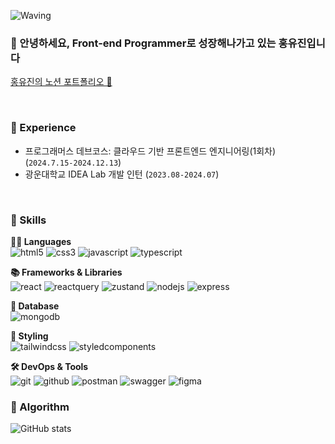 <!-- Header -->

![Waving](https://capsule-render.vercel.app/api?type=waving&height=200&text=Good%20Day%20To%20Code!&fontAlign=40&fontAlignY=40&color=gradient)


### 🙇 안녕하세요, Front-end Programmer로 성장해나가고 있는 홍유진입니다
[홍유진의 노션 포트폴리오 🔗](https://lovely-juniper-c4d.notion.site/19d1c6afab8c80419593ec2760f7a08a)

<!-- Body -->
<br />

### 🌱 Experience
- 프로그래머스 데브코스: 클라우드 기반 프론트엔드 엔지니어링(1회차) (`2024.7.15-2024.12.13`)
- 광운대학교 IDEA Lab 개발 인턴 (`2023.08-2024.07`)  

<br />

### 🦾 Skills
**🧑‍💻 Languages**  
![html5](https://img.shields.io/badge/html5-E34F26.svg?&style=for-the-badge&logo=html5&logoColor=white)
![css3](https://img.shields.io/badge/css3-1572B6.svg?&style=for-the-badge&logo=css3&logoColor=white)
![javascript](https://img.shields.io/badge/javascript-F7DF1E.svg?&style=for-the-badge&logo=javascript&logoColor=black)
![typescript](https://img.shields.io/badge/typescript-3178C6.svg?&style=for-the-badge&logo=typescript&logoColor=white)

**📚 Frameworks & Libraries**  
![react](https://img.shields.io/badge/react-61DAFB.svg?&style=for-the-badge&logo=react&logoColor=black)
![reactquery](https://img.shields.io/badge/react%20query-FF4154.svg?&style=for-the-badge&logo=reactquery&logoColor=white)
![zustand](https://img.shields.io/badge/zustand-443E38.svg?&style=for-the-badge&logo=react&logoColor=white)
![nodejs](https://img.shields.io/badge/node.js-339933.svg?&style=for-the-badge&logo=nodedotjs&logoColor=white)
![express](https://img.shields.io/badge/express-000000.svg?&style=for-the-badge&logo=express&logoColor=white)

**💾 Database**  
![mongodb](https://img.shields.io/badge/mongodb-47A248.svg?&style=for-the-badge&logo=mongodb&logoColor=white)

**🎨 Styling**  
![tailwindcss](https://img.shields.io/badge/tailwind-06B6D4.svg?&style=for-the-badge&logo=tailwindcss&logoColor=white)
![styledcomponents](https://img.shields.io/badge/styled--components-DB7093.svg?&style=for-the-badge&logo=styledcomponents&logoColor=white)

**🛠️ DevOps & Tools**  
![git](https://img.shields.io/badge/git-F05032.svg?&style=for-the-badge&logo=git&logoColor=white)
![github](https://img.shields.io/badge/github-181717.svg?&style=for-the-badge&logo=github&logoColor=white)
![postman](https://img.shields.io/badge/postman-FF6C37.svg?&style=for-the-badge&logo=postman&logoColor=white)
![swagger](https://img.shields.io/badge/swagger-85EA2D.svg?&style=for-the-badge&logo=swagger&logoColor=black)
![figma](https://img.shields.io/badge/figma-F24E1E.svg?&style=for-the-badge&logo=figma&logoColor=white)
<br />

### 🚌 Algorithm
![GitHub stats](https://github-readme-stats.vercel.app/api?username=youjin-hong&show_icons=true&theme=radical)

